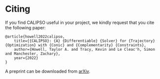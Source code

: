 # Citing

If you find CALIPSO useful in your project, we kindly request that you cite the following paper:
```
@article{howell2022calipso,
	title={{CALIPSO}: {A} {Differentiable} {Solver} for {Trajectory} {Optimization} with {Conic} and {Complementarity} {Constraints},
	author={Howell, Taylor A. and Tracy, Kevin and Le Cleac'h, Simon and Manchester, Zachary},
	year={2022}
}
```

A preprint can be downloaded from [arXiv](https://arxiv.org/pdf/2205.09255.pdf).